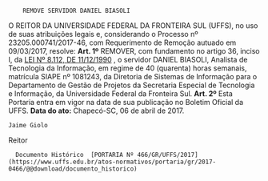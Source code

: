         REMOVE SERVIDOR DANIEL BIASOLI  

 O REITOR DA UNIVERSIDADE FEDERAL DA FRONTEIRA SUL (UFFS), no uso de suas atribuições legais e, considerando o Processo nº 23205.000741/2017-46, com Requerimento de Remoção autuado em 09/03/2017, resolve:   **Art. 1º** REMOVER, com fundamento no artigo 36, inciso I, da [LEI Nº 8.112, DE 11/12/1990](http://www.planalto.gov.br/ccivil_03/leis/l8112cons.htm)  , o servidor DANIEL BIASOLI, Analista de Tecnologia da Informação, em regime de 40 (quarenta) horas semanais, matrícula SIAPE nº 1081243, da Diretoria de Sistemas de Informação para o Departamento de Gestão de Projetos da Secretaria Especial de Tecnologia e Informação, da Universidade Federal da Fronteira Sul.   **Art. 2º** Esta Portaria entra em vigor na data de sua publicação no Boletim Oficial da UFFS.      **Data do ato:** Chapecó-SC, 06 de abril de 2017.   
 

    Jaime Giolo   
 Reitor 

      Documento Histórico  [PORTARIA Nº 466/GR/UFFS/2017](https://www.uffs.edu.br/atos-normativos/portaria/gr/2017-0466/@@download/documento_historico)     
      